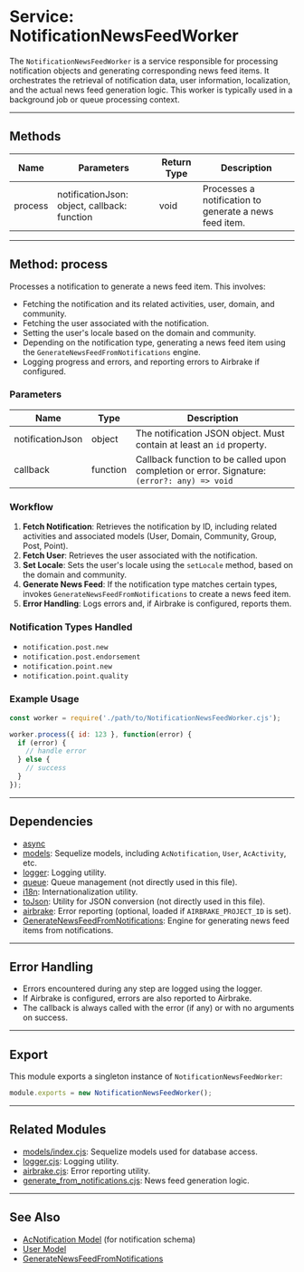 # Service: NotificationNewsFeedWorker

The `NotificationNewsFeedWorker` is a service responsible for processing notification objects and generating corresponding news feed items. It orchestrates the retrieval of notification data, user information, localization, and the actual news feed generation logic. This worker is typically used in a background job or queue processing context.

---

## Methods

| Name    | Parameters                                      | Return Type | Description                                                                                  |
|---------|------------------------------------------------|-------------|----------------------------------------------------------------------------------------------|
| process | notificationJson: object, callback: function    | void        | Processes a notification to generate a news feed item.                                       |

---

## Method: process

Processes a notification to generate a news feed item. This involves:
- Fetching the notification and its related activities, user, domain, and community.
- Fetching the user associated with the notification.
- Setting the user's locale based on the domain and community.
- Depending on the notification type, generating a news feed item using the `GenerateNewsFeedFromNotifications` engine.
- Logging progress and errors, and reporting errors to Airbrake if configured.

### Parameters

| Name             | Type     | Description                                                                 |
|------------------|----------|-----------------------------------------------------------------------------|
| notificationJson | object   | The notification JSON object. Must contain at least an `id` property.        |
| callback         | function | Callback function to be called upon completion or error. Signature: `(error?: any) => void` |

### Workflow

1. **Fetch Notification**: Retrieves the notification by ID, including related activities and associated models (User, Domain, Community, Group, Post, Point).
2. **Fetch User**: Retrieves the user associated with the notification.
3. **Set Locale**: Sets the user's locale using the `setLocale` method, based on the domain and community.
4. **Generate News Feed**: If the notification type matches certain types, invokes `GenerateNewsFeedFromNotifications` to create a news feed item.
5. **Error Handling**: Logs errors and, if Airbrake is configured, reports them.

### Notification Types Handled

- `notification.post.new`
- `notification.post.endorsement`
- `notification.point.new`
- `notification.point.quality`

### Example Usage

```javascript
const worker = require('./path/to/NotificationNewsFeedWorker.cjs');

worker.process({ id: 123 }, function(error) {
  if (error) {
    // handle error
  } else {
    // success
  }
});
```

---

## Dependencies

- [async](https://caolan.github.io/async/v3/)
- [models](../../models/index.cjs): Sequelize models, including `AcNotification`, `User`, `AcActivity`, etc.
- [logger](../utils/logger.cjs): Logging utility.
- [queue](./queue.cjs): Queue management (not directly used in this file).
- [i18n](../utils/i18n.cjs): Internationalization utility.
- [toJson](../utils/to_json.cjs): Utility for JSON conversion (not directly used in this file).
- [airbrake](../utils/airbrake.cjs): Error reporting (optional, loaded if `AIRBRAKE_PROJECT_ID` is set).
- [GenerateNewsFeedFromNotifications](../engine/news_feeds/generate_from_notifications.cjs): Engine for generating news feed items from notifications.

---

## Error Handling

- Errors encountered during any step are logged using the logger.
- If Airbrake is configured, errors are also reported to Airbrake.
- The callback is always called with the error (if any) or with no arguments on success.

---

## Export

This module exports a singleton instance of `NotificationNewsFeedWorker`:

```javascript
module.exports = new NotificationNewsFeedWorker();
```

---

## Related Modules

- [models/index.cjs](../../models/index.cjs): Sequelize models used for database access.
- [logger.cjs](../utils/logger.cjs): Logging utility.
- [airbrake.cjs](../utils/airbrake.cjs): Error reporting utility.
- [generate_from_notifications.cjs](../engine/news_feeds/generate_from_notifications.cjs): News feed generation logic.

---

## See Also

- [AcNotification Model](../../models/index.cjs) (for notification schema)
- [User Model](../../models/index.cjs)
- [GenerateNewsFeedFromNotifications](../engine/news_feeds/generate_from_notifications.cjs)
